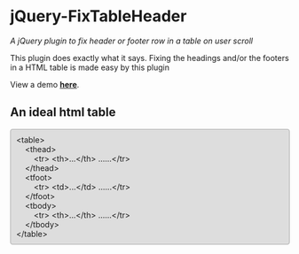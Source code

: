 <style>
div#divIdealTb{
padding:10px;background-color:#ddd;border-radius:4px;border:1px solid #aaa;
}
</style>
# jQuery-FixTableHeader
_A jQuery plugin to fix header or footer row in a table on user scroll_

This plugin does exactly what it says. Fixing the headings and/or the footers in a HTML table is made easy by this plugin

View a demo **<a href='#'>here</a></h4>**.

## An ideal html table

<div id="divIdealTb">
&lt;table&gt;<br/>
&nbsp;&nbsp;&nbsp;&nbsp;&lt;thead&gt;<br/>
&nbsp;&nbsp;&nbsp;&nbsp;&nbsp;&nbsp;&nbsp;&nbsp;&lt;tr&gt;&nbsp;&lt;th&gt;...&lt;/th&gt;&nbsp;......&lt;/tr&gt;<br/>
&nbsp;&nbsp;&nbsp;&nbsp;&lt;/thead&gt;<br/>
&nbsp;&nbsp;&nbsp;&nbsp;&lt;tfoot&gt;<br/>
&nbsp;&nbsp;&nbsp;&nbsp;&nbsp;&nbsp;&nbsp;&nbsp;&lt;tr&gt;&nbsp;&lt;td&gt;...&lt;/td&gt;&nbsp;......&lt;/tr&gt;<br/>
&nbsp;&nbsp;&nbsp;&nbsp;&lt;/tfoot&gt;<br/>
&nbsp;&nbsp;&nbsp;&nbsp;&lt;tbody&gt;<br/>
&nbsp;&nbsp;&nbsp;&nbsp;&nbsp;&nbsp;&nbsp;&nbsp;&lt;tr&gt;&nbsp;&lt;th&gt;...&lt;/th&gt;&nbsp;......&lt;/tr&gt;<br/>
&nbsp;&nbsp;&nbsp;&nbsp;&lt;/tbody&gt;<br/>
&lt;/table&gt;
</div>

